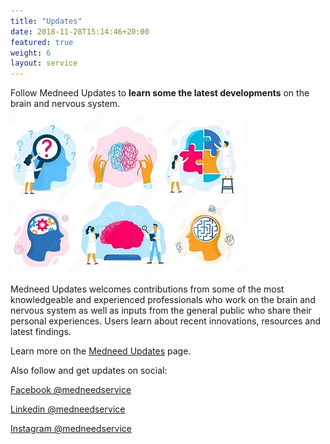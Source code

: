 ```yaml
---
title: "Updates"
date: 2018-11-28T15:14:46+20:00
featured: true
weight: 6
layout: service
---
```


Follow Medneed Updates to **learn some the latest developments** on the brain and nervous system. 

![Updates](/images/illustrations/updates.jpg)

Medneed Updates welcomes contributions from some of the most knowledgeable and experienced professionals who work on the brain and nervous system as well as inputs from the general public who share their personal experiences. Users learn about recent innovations, resources and latest findings. 

Learn more on the <a href="https://updates.medneed.com" target="_blank">Medneed Updates</a> page.

Also follow and get updates on social:

<a href="https://www.facebook.com/medneedservice" target="_blank">Facebook @medneedservice</a>

<a href="https://www.linkedin.com/company/medneedservice/" target="_blank">Linkedin @medneedservice</a>

<a href="https://www.instagram.com/medneedservice/" target="_blank">Instagram @medneedservice</a>
